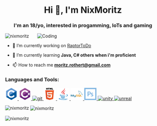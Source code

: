 <h1 align="center">Hi 👋, I'm NixMoritz</h1>
<h3 align="center">I'm an 18/yo, interested in progamming, IoTs and gaming</h3>
<img align="right" alt="Coding" width="400" src="https://media3.giphy.com/media/qgQUggAC3Pfv687qPC/giphy.gif?cid=ecf05e47ghfweoiliom0xfc1qbjuus93qpe47x9af8jflz8u&rid=giphy.gif&ct=g">
<p align="left"> <img src="https://komarev.com/ghpvc/?username=nixmoritz&label=Profile%20views&color=0e75b6&style=flat" alt="nixmoritz" /> </p>

- 🔭 I’m currently working on [RaptorToDo](https://github.com/soulhollow/ToDo)

- 🌱 I’m currently learning **Java, C# others when i'm proficient**

- 📫 How to reach me **moritz.rothert@gmail.com**


<p align="left">
</p>

<h3 align="left">Languages and Tools:</h3>
<p align="left"> <a href="https://www.cprogramming.com/" target="_blank" rel="noreferrer"> <img src="https://raw.githubusercontent.com/devicons/devicon/master/icons/c/c-original.svg" alt="c" width="40" height="40"/> </a> <a href="https://www.w3schools.com/cs/" target="_blank" rel="noreferrer"> <img src="https://raw.githubusercontent.com/devicons/devicon/master/icons/csharp/csharp-original.svg" alt="csharp" width="40" height="40"/> </a> <a href="https://git-scm.com/" target="_blank" rel="noreferrer"> <img src="https://www.vectorlogo.zone/logos/git-scm/git-scm-icon.svg" alt="git" width="40" height="40"/> </a> <a href="https://www.w3.org/html/" target="_blank" rel="noreferrer"> <img src="https://raw.githubusercontent.com/devicons/devicon/master/icons/html5/html5-original-wordmark.svg" alt="html5" width="40" height="40"/> </a> <a href="https://www.java.com" target="_blank" rel="noreferrer"> <img src="https://raw.githubusercontent.com/devicons/devicon/master/icons/java/java-original.svg" alt="java" width="40" height="40"/> </a> <a href="https://www.mysql.com/" target="_blank" rel="noreferrer"> <img src="https://raw.githubusercontent.com/devicons/devicon/master/icons/mysql/mysql-original-wordmark.svg" alt="mysql" width="40" height="40"/> </a> <a href="https://www.photoshop.com/en" target="_blank" rel="noreferrer"> <img src="https://raw.githubusercontent.com/devicons/devicon/master/icons/photoshop/photoshop-line.svg" alt="photoshop" width="40" height="40"/> </a> <a href="https://unity.com/" target="_blank" rel="noreferrer"> <img src="https://www.vectorlogo.zone/logos/unity3d/unity3d-icon.svg" alt="unity" width="40" height="40"/> </a> <a href="https://unrealengine.com/" target="_blank" rel="noreferrer"> <img src="https://raw.githubusercontent.com/kenangundogan/fontisto/036b7eca71aab1bef8e6a0518f7329f13ed62f6b/icons/svg/brand/unreal-engine.svg" alt="unreal" width="40" height="40"/> </a> </p>

<p><img align="left" src="https://github-readme-stats.vercel.app/api/top-langs?username=nixmoritz&show_icons=true&locale=en&layout=compact" alt="nixmoritz" /></p>

<p>&nbsp;<img align="center" src="https://github-readme-stats.vercel.app/api?username=nixmoritz&show_icons=true&locale=en" alt="nixmoritz" /></p>

<p><img align="center" src="https://github-readme-streak-stats.herokuapp.com/?user=nixmoritz&" alt="nixmoritz" /></p>


<!--- - 👋 Hi, I’m @NixMoritz 18/yo
- 👀 I’m interested in Progamming/ IoTs and gaming
- 🌱 I’m currently learning Java & C#
- 📫 How to reach me [Website] coming soon
💞️ I’m looking to collaborate on ... --->
<!---
NixMoritz/NixMoritz is a ✨ special ✨ repository because its `README.md` (this file) appears on your GitHub profile.
You can click the Preview link to take a look at your changes.
--->
